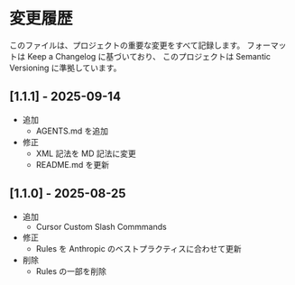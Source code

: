 # 変更履歴

このファイルは、プロジェクトの重要な変更をすべて記録します。
フォーマットは Keep a Changelog に基づいており、 このプロジェクトは Semantic Versioning に準拠しています。

## [1.1.1] - 2025-09-14

- 追加
  - AGENTS.md を追加
- 修正
  - XML 記法を MD 記法に変更
  - README.md を更新

## [1.1.0] - 2025-08-25

- 追加
  - Cursor Custom Slash Commmands
- 修正
  - Rules を Anthropic のベストプラクティスに合わせて更新
- 削除
  - Rules の一部を削除
